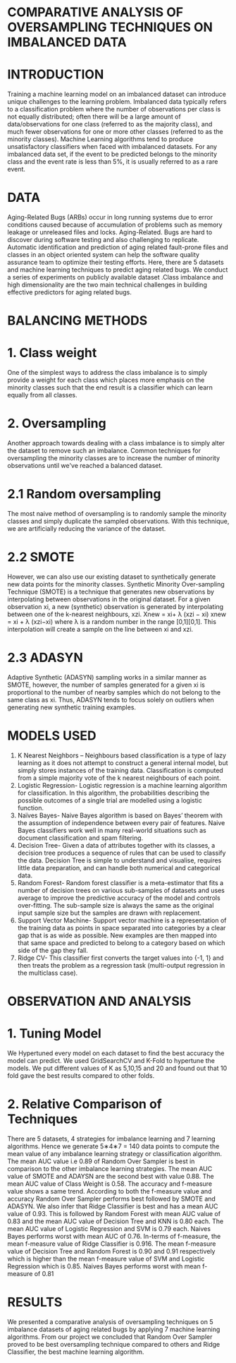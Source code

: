 # COMPARATIVE ANALYSIS OF OVERSAMPLING TECHNIQUES ON IMBALANCED DATA
# INTRODUCTION 
Training a machine learning model on an imbalanced dataset can introduce unique challenges to the learning problem. Imbalanced data typically refers to a classification problem where the number of observations per class is not equally distributed; often there will be a large amount of data/observations for one class (referred to as the majority class), and much fewer observations for one or more other classes (referred to as the minority classes). 
Machine Learning algorithms tend to produce unsatisfactory classifiers when faced with imbalanced datasets. For any imbalanced data set, if the event to be predicted belongs to the minority class and the event rate is less than 5%, it is usually referred to as a rare event.
# DATA 
Aging-Related Bugs (ARBs) occur in long running systems due to error conditions caused because of accumulation of problems such as memory leakage or unreleased files and locks. Aging-Related. Bugs are hard to discover during software testing and also challenging to replicate. Automatic identification and prediction of aging related fault-prone files and classes in an object oriented system can help the software quality assurance team to optimize their testing efforts. Here, there are 5 datasets and machine learning techniques to predict aging related bugs. We conduct a series of experiments on publicly available dataset .Class imbalance and high dimensionality are the two main technical challenges in building effective predictors for aging related bugs.

# BALANCING METHODS
# 1. Class weight
One of the simplest ways to address the class imbalance is to simply provide a weight for each class which places more emphasis on the minority classes such that the end result is a classifier which can learn equally from all classes.
# 2. Oversampling
Another approach towards dealing with a class imbalance is to simply alter the dataset to remove such an imbalance. Common techniques for oversampling the minority classes are to increase the number of minority observations until we've reached a balanced dataset.
# 2.1 Random oversampling
The most naive method of oversampling is to randomly sample the minority classes and simply duplicate the sampled observations. With this technique, we are artificially reducing the variance of the dataset.
# 2.2 SMOTE
However, we can also use our existing dataset to synthetically generate new data points for the minority classes. Synthetic Minority Over-sampling Technique (SMOTE) is a technique that generates new observations by interpolating between observations in the original dataset.
For a given observation xi, a new (synthetic) observation is generated by interpolating between one of the k-nearest neighbours, xzi.
Xnew = xi+ λ (xzi − xi) xnew = xi + λ (xzi−xi)
where λ is a random number in the range [0,1][0,1]. This interpolation will create a sample on the line between xi and xzi.
 
# 2.3 ADASYN
Adaptive Synthetic (ADASYN) sampling works in a similar manner as SMOTE, however, the number of samples generated for a given xi is proportional to the number of nearby samples which do not belong to the same class as xi. Thus, ADASYN tends to focus solely on outliers when generating new synthetic training examples.
# MODELS USED
1. K Nearest Neighbors – Neighbours based classification is a type of lazy learning as it does not attempt to construct a general internal model, but simply stores instances of the training data. Classification is computed from a simple majority vote of the k nearest neighbours of each point.
2. Logistic Regression- Logistic regression is a machine learning algorithm for classification. In this algorithm, the probabilities describing the possible outcomes of a single trial are modelled using a logistic function.
3. Naïves Bayes- Naive Bayes algorithm is based on Bayes’ theorem with the assumption of independence between every pair of features. Naive Bayes classifiers work well in many real-world situations such as document classification and spam filtering.
4. Decision Tree- Given a data of attributes together with its classes, a decision tree produces a sequence of rules that can be used to classify the data. Decision Tree is simple to understand and visualise, requires little data preparation, and can handle both numerical and categorical data.
5. Random Forest- Random forest classifier is a meta-estimator that fits a number of decision trees on various sub-samples of datasets and uses average to improve the predictive accuracy of the model and controls over-fitting. The sub-sample size is always the same as the original input sample size but the samples are drawn with replacement.
6. Support Vector Machine- Support vector machine is a representation of the training data as points in space separated into categories by a clear gap that is as wide as possible. New examples are then mapped into that same space and predicted to belong to a category based on which side of the gap they fall.
7. Ridge CV- This classifier first converts the target values into {-1, 1} and then treats the problem as a regression task (multi-output regression in the multiclass case).
# OBSERVATION AND ANALYSIS 
# 1. Tuning Model
We Hypertuned every model on each dataset to find the best accuracy the model can predict. We used GridSearchCV and K-Fold to hypertune the models. We put different values of K as 5,10,15 and 20 and found out that 10 fold gave the best results compared to other folds.
# 2. Relative Comparison of Techniques
There are 5 datasets, 4 strategies for imbalance learning and 7 learning algorithms. Hence we generate 5∗4∗7 = 140 data points to compute the mean value of any imbalance learning strategy or classification algorithm. The mean AUC value i.e 0.89 of Random Over Sampler is best in comparison to the other imbalance learning strategies. The mean AUC value of SMOTE and ADAYSN are the second best with value 0.88. The mean AUC value of Class Weight is 0.58. The accuracy and f-measure value shows a same trend. According to both the f-measure value and accuracy Random Over Sampler performs best followed by SMOTE and ADASYN.
We also infer that Ridge Classifier is best and has a mean AUC value of 0.93. This is followed by Random Forest with mean AUC value of 0.83 and the mean AUC value of Decision Tree and KNN is 0.80 each. The mean AUC value of Logistic Regression and SVM is 0.79 each. Naives Bayes performs worst with mean AUC of 0.76. In-terms of f-measure, the mean f-measure value of Ridge Classifier is 0.916. The mean f-measure value of Decision Tree and Random Forest is 0.90 and 0.91 respectively which is higher than the mean f-measure value of SVM and Logistic Regression which is 0.85. Naives Bayes performs worst with mean f-measure of 0.81

# RESULTS
We presented a comparative analysis of oversampling techniques on 5 imbalance datasets of aging related bugs by applying 7 machine learning algorithms. From our project we concluded that Random Over Sampler proved to be best oversampling technique compared to others and Ridge Classifier, the best machine learning algorithm. 

